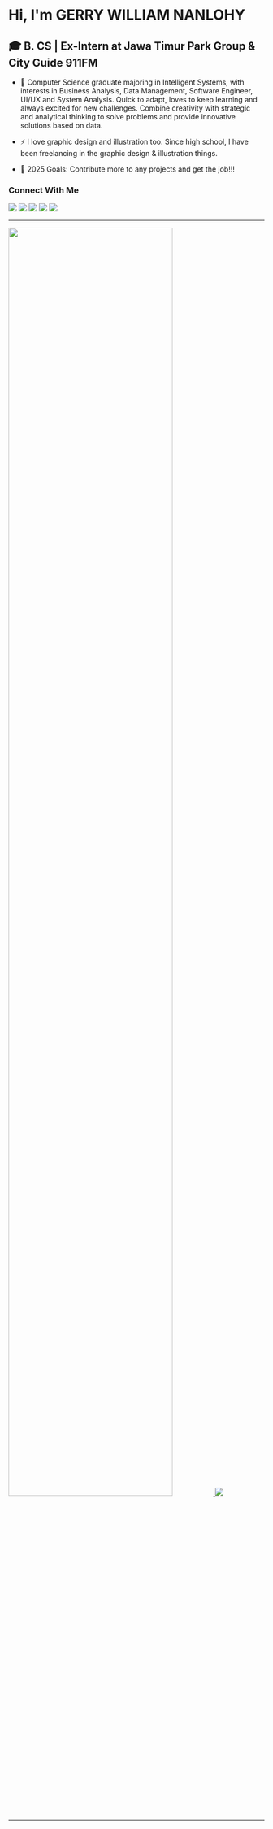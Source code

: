 # Hi, I'm GERRY WILLIAM NANLOHY
## 🎓 B. CS | Ex-Intern at Jawa Timur Park Group & City Guide 911FM

- 🌱 Computer Science graduate majoring in Intelligent Systems, with interests in Business Analysis, Data Management, Software Engineer, UI/UX and System Analysis.
  Quick to adapt, loves to keep learning and always excited for new challenges. Combine creativity with strategic and analytical thinking to solve problems and provide innovative solutions based on data.

- ⚡ I love graphic design and illustration too. Since high school, I have been freelancing in the graphic design & illustration things.

- 🥅 2025 Goals: Contribute more to any projects and get the job!!!

### Connect With Me

[![](https://img.shields.io/badge/WhatsApp-25D366?style=for-the-badge&logo=whatsapp&logoColor=white)](https://wa.me/085236432452) [![](https://img.shields.io/badge/Gmail-D14836?style=for-the-badge&logo=gmail&logoColor=white)](mailto:nanlohygerry@gmail.com) [![](https://img.shields.io/badge/Microsoft_Outlook-0078D4?style=for-the-badge&logo=microsoft-outlook&logoColor=white)](mailto:gerry.nanlohy@binus.ac.id) [![](https://img.shields.io/badge/Instagram-E4405F?style=for-the-badge&logo=instagram&logoColor=white)](https://www.instagram.com/hy.gerry_/) [![](https://img.shields.io/badge/LinkedIn-0077B5?style=for-the-badge&logo=linkedin&logoColor=white)](https://www.linkedin.com/in/gerrywilliamnanlohy/)

<hr>
 <a href="https://github.com/hygerry">
 <img height=80% widht=80% src="https://github-readme-stats.vercel.app/api/top-langs?username=wngerry&show_icons=true&theme=tokyonight">
 <img src="https://github-readme-stats.vercel.app/api?username=wngerry&show_icons=true&theme=tokyonight">
 </a>
 </p>
<hr>

